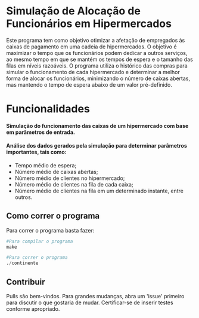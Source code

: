 # Simulação de Alocação de Funcionários em Hipermercados

Este programa tem como objetivo otimizar a afetação de empregados às caixas de pagamento em uma cadeia de hipermercados. O objetivo é maximizar o tempo que os funcionários podem dedicar a outros serviços, ao mesmo tempo em que se mantém os tempos de espera e o tamanho das filas em níveis razoáveis. O programa utiliza o histórico das compras para simular o funcionamento de cada hipermercado e determinar a melhor forma de alocar os funcionários, minimizando o número de caixas abertas, mas mantendo o tempo de espera abaixo de um valor pré-definido.

# Funcionalidades
#### Simulação do funcionamento das caixas de um hipermercado com base em parâmetros de entrada.
#### Análise dos dados gerados pela simulação para determinar parâmetros importantes, tais como:
- Tempo médio de espera;
- Número médio de caixas abertas;
- Número médio de clientes no hipermercado;
- Número médio de clientes na fila de cada caixa;
- Número médio de clientes na fila em um determinado instante, entre outros.

## Como correr o programa

Para correr o programa basta fazer:

```python
#Para compilar o programa
make

#Para correr o programa
./continente
```

## Contribuir

Pulls são bem-vindos. Para grandes mudanças, abra um 'issue' primeiro para discutir o que gostaria de mudar.
Certificar-se de inserir testes conforme apropriado.
